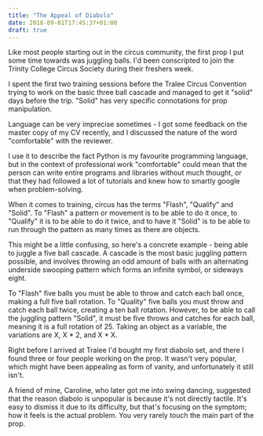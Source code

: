 ```yaml
---
title: "The Appeal of Diabolo"
date: 2018-09-01T17:45:37+01:00
draft: true
---
```


Like most people starting out in the circus community, the first prop I
put some time towards was juggling balls. I'd been conscripted to join
the Trinity College Circus Society during their freshers week.

I spent the first two training sessions before the Tralee Circus Convention 
trying to work on the basic three ball cascade and managed to get it
"solid" days before the trip. "Solid" has very specific connotations for
prop manipulation.

Language can be very imprecise sometimes - I got some feedback on the
master copy of my CV recently, and I discussed the nature of the word
"comfortable" with the reviewer. 

I use it to describe the fact Python is my favourite programming
language, but in the context of professional work "comfortable" 
could mean that the person can write entire programs and libraries 
without much thought, or that they had followed a lot of tutorials 
and knew how to smartly google when problem-solving.

When it comes to training, circus has the terms "Flash", "Qualify" and
"Solid". To "Flash" a pattern or movement is to be able to do it once,
to "Qualify" it is to be able to do it twice, and to have it "Solid" is
to be able to run through the pattern as many times as there are
objects.

This might be a little confusing, so here's a concrete example - being
able to juggle a five ball cascade. A cascade is the most basic juggling
pattern possible, and involves throwing an odd amount of balls with an
alternating underside swooping pattern which forms an infinite symbol,
or sideways eight.

To "Flash" five balls you must be able to throw and catch each ball once,
making a full five ball rotation. To "Quality" five balls you must throw
and catch each ball twice, creating a ten ball rotation. However, to be
able to call the juggling pattern "Solid", it must be five throws and
catches for each ball, meaning it is a full rotation of 25. Taking an 
object as a variable, the variations are X, X * 2, and X * X.

Right before I arrived at Tralee I'd bought my first diabolo set, and
there I found three or four people working on the prop. It wasn't very
popular, which might have been appealing as form of vanity, and
unfortunately it still isn't.

A friend of mine, Caroline, who later got me into swing dancing,
suggested that the reason diabolo is unpopular is because it's not
directly tactile. It's easy to dismiss it due to its difficulty, but
that's focusing on the symptom; how it feels is the actual problem. You
very rarely touch the main part of the prop.
